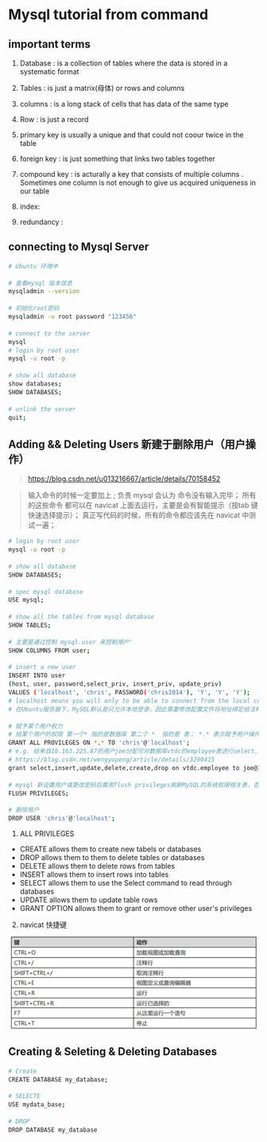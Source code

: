 # Mysql tutorial from command

## important terms 

1. Database : is a collection of tables where the data is stored in a systematic format 

2. Tables : is just a matrix(母体) or rows and columns 

3. columns : is a long stack of cells that has data of the same type 

4. Row : is just a record 

5. primary key is usually a unique and that could not coour twice in the table 

6. foreign key : is just something that links two tables together 

7. compound key : is acturally a key that consists of multiple columns . Sometimes one column is not enough to give us acquired uniqueness in our table 

8. index: 

9. redundancy :


## connecting to Mysql Server

```bash
# Ubuntu 环境中

# 查看mysql 版本信息
mysqladmin --version 

# 初始化root密码
mysqladmin -u root password "123456"

# connect to the server
mysql
# login by root user 
mysql -u root -p 

# show all database
show databases;
SHOW DATABASES;

# unlink the server
quit;

```

## Adding && Deleting Users 新建于删除用户（用户操作）

> https://blog.csdn.net/u013216667/article/details/70158452

> 输入命令的时候一定要加上 ; 负责 mysql 会认为 命令没有输入完毕；
> 所有的这些命令 都可以在 navicat 上面去运行，主要是会有智能提示（按tab 键 快速选择提示）；
> 真正写代码的时候，所有的命令都应该先在 navicat 中测试一遍；

```bash
# login by root user 
mysql -u root -p

# show all database
SHOW DATABASES;

# spec mysql database
USE mysql;

# show all the tables from mysql database
SHOW TABLES;

# 主要是通过控制 mysql.user 来控制用户'
SHOW COLUMNS FROM user;

# insert a new user
INSERT INTO user
(host, user, password,select_priv, insert_priv, update_priv)
VALUES ('localhost', 'chris', PASSWORD('chris2014'), 'Y', 'Y', 'Y');
# localhost means you will only to be able to connect from the local computer ; we can allow remote connections using the percentage sign(%);  
# 在Ubuntu服务器下，MySQL默认是只允许本地登录，因此需要修改配置文件将地址绑定给注释掉：#bind-address = 127.0.0.1     #注释掉这一行就可以远程登录了 

# 赋予某个用户权力
# 给某个用户的权限 第一个* 指的是数据库 第二个 *  指的是 表； *.* 表示赋予用户操作服务器上所有数据库所有表的权限
GRANT ALL PROVILEGES ON *.* TO 'chris'@'localhost';
# e.g. 给来自10.163.225.87的用户joe分配可对数据库vtdc的employee表进行select,insert,update,delete,create,drop等操作的权限，并设定口令为123。
# https://blog.csdn.net/wengyupeng/article/details/3290415
grant select,insert,update,delete,create,drop on vtdc.employee to joe@10.163.225.87 identified by ‘123′;

# mysql 新设置用户或更改密码后需用flush privileges刷新MySQL的系统权限相关表，否则会出现拒绝访问，还有一种方法，就是重新启动mysql服务器，来使新设置生效。­
FLUSH PRIVILEGES;

# 删除用户
DROP USER 'chris'@'localhost';

```

1. ALL PRIVILEGES 

* CREATE allows them to create new tabels or databases
* DROP allows them to them to delete tables or databases
* DELETE allows them to delete rows from tables
* INSERT allows them to insert rows into tables
* SELECT allows them to use the Select command to read through databases
* UPDATE allows them to update table rows 
* GRANT OPTION allows them to grant or remove other user's privileges  

2. navicat 快捷键

![](./img-md/navicat_query.png)

## Creating & Seleting & Deleting Databases

```bash
# Create 
CREATE DATABASE my_database;

# SELECTE
USE mydata_base;

# DROP
DROP DATABASE my_database


```
